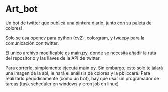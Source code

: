 # Art_bot
Un bot de twitter que publica una pintura diario, junto con su paleta de colores!

Solo se usa opencv para python (cv2), colorgram, y tweepy para la comunicación con twitter.

El unico archivo modificable es main.py, donde se necesita añadir la ruta del repositorio y las llaves de la API de twitter.

Para correrlo, simplemente ejecuta main.py. Sin embargo, esto solo te jalará una imagen de la api, le hará el análisis de colores
y la pbliccará. Para realizarlo periódicamente (como un bot), hay que usar un programador de tareas (task scheduler en windows
y cron job en linux)
